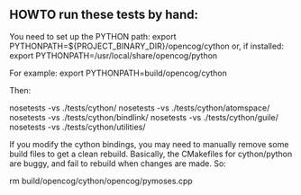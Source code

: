 
HOWTO run these tests by hand:
------------------------------

You need to set up the PYTHON path:
export PYTHONPATH=${PROJECT_BINARY_DIR}/opencog/cython
or, if installed:
export PYTHONPATH=/usr/local/share/opencog/python

For example:
export PYTHONPATH=build/opencog/cython

Then:

nosetests -vs ./tests/cython/
nosetests -vs ./tests/cython/atomspace/
nosetests -vs ./tests/cython/bindlink/
nosetests -vs ./tests/cython/guile/
nosetests -vs ./tests/cython/utilities/


If you modify the cython bindings, you may need to manually remove
some build files to get a clean rebuild.  Basically, the CMakefiles
for cython/python are buggy, and fail to rebuild when changes are made.
So:

rm build/opencog/cython/opencog/pymoses.cpp
